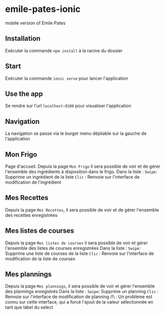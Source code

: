 # emile-pates-ionic
mobile version of Emile Pates

## Installation
Exécuter la commande `npm install` à la racine du dossier

## Start
Exécuter la commande `ionic serve` pour lancer l'application

## Use the app
Se rendre sur l'url `localhost:8100` pour visualiser l'application

## Navigation
La navigation se passe via le burger menu dépliable sur la gauche de l'application

## Mon Frigo
Page d'accueil.
Depuis la page `Mon Frigo` il sera possible de voir et de gérer l'ensemble des ingrédients à disposition dans le frigo.
Dans la liste :
`Swipe`: Supprime un ingrédient de la liste
`Clic` : Renvoie sur l'interface de modification de l'ingrédient

## Mes Recettes
Depuis la page `Mes Recettes`, il sera possible de voir et de gérer l'ensemble des recettes enregistrées

## Mes listes de courses
Depuis la page `Mes listes de courses` il sera possible de voir et gérer l'ensemble des listes de courses enregistrées
Dans la liste :
`Swipe`: Supprime une liste de courses de la liste
`Clic` : Renvoie sur l'interface de modification de la liste de courses

## Mes plannings
Depuis la page `Mes plannings`, il sera possible de voir et gérer l'ensemble des plannings enregistrés
Dans la liste :
`Swipe`: Supprime un planning
`Clic` : Renvoie sur l'interface de modification de planning
/!\ : Un problème est connu sur cette interface, qui a forcé l'ajout de la valeur sélectionnée en tant que label du select
